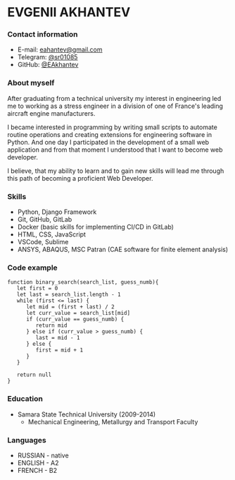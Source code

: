 # EVGENII AKHANTEV

### Contact information
- E-mail: eahantev@gmail.com
- Telegram: [@sr01085](https://t.me/sr01085)
- GitHub: [@EAkhantev](https://github.com/EAkhantev)

### About myself
After graduating from a technical university my interest in engineering led me to working as a stress engineer in a division of one of France's leading aircraft engine manufacturers.

I became interested in programming by writing small scripts to automate routine operations and creating extensions for engineering software in Python. And one day I participated in the development of a small web application and from that moment I understood that I want to become web developer.

I believe, that my ability to learn and to gain new skills will lead me through this path of becoming a proficient Web Developer.

### Skills
- Python, Django Framework
- Git, GitHub, GitLab
- Docker (basic skills for implementing CI/CD in GitLab)
- HTML, CSS, JavaScript
- VSCode, Sublime
- ANSYS, ABAQUS, MSC Patran (CAE software for finite element analysis)

### Code example
```
function binary_search(search_list, guess_numb){
   let first = 0
   let last = search_list.length - 1
   while (first <= last) {
      let mid = (first + last) / 2
      let curr_value = search_list[mid]
      if (curr_value == guess_numb) {
         return mid
      } else if (curr_value > guess_numb) {
         last = mid - 1
      } else {
         first = mid + 1
      }
   }

   return null
}
```
### Education
- Samara State Technical University (2009-2014)
   - Mechanical Engineering, Metallurgy and Transport Faculty

### Languages
- RUSSIAN - native
- ENGLISH - A2
- FRENCH - B2
